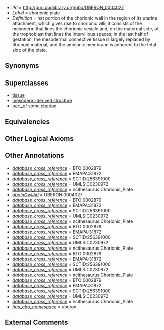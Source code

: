  * *IRI* = http://purl.obolibrary.org/obo/UBERON_0004027
 * *Label* = chorionic plate
 * *Definition* = hat portion of the chorionic wall in the region of its uterine attachment, which gives rise to chorionic villi; it consists of the mesoderm that lines the chorionic vesicle and, on the maternal side, of the trophoblast that lines the intervillous spaces; in the last half of gestation, the mesodermal connective tissue is largely replaced by fibrinoid material, and the amnionic membrane is adherent to the fetal side of the plate.

## Synonyms


## Superclasses

 * [tissue](../../UBERON/79/UBERON_0000479.md)
 * [mesoderm-derived structure](../../UBERON/20/UBERON_0004120.md)
 * [part_of](../../BFO/50/BFO_0000050.md) some [chorion](../../UBERON/24/UBERON_0003124.md)

## Equivalencies


## Other Logical Axioms


## Other Annotations

 * *[database_cross_reference](../../ef/oboInOwl#hasDbXref.md)* = BTO:0002879
 * *[database_cross_reference](../../ef/oboInOwl#hasDbXref.md)* = EMAPA:31872
 * *[database_cross_reference](../../ef/oboInOwl#hasDbXref.md)* = SCTID:256391000
 * *[database_cross_reference](../../ef/oboInOwl#hasDbXref.md)* = UMLS:C0230972
 * *[database_cross_reference](../../ef/oboInOwl#hasDbXref.md)* = ncithesaurus:Chorionic_Plate
 * *[oboInOwl#id](../../id/oboInOwl#id.md)* = UBERON:0004027
 * *[database_cross_reference](../../ef/oboInOwl#hasDbXref.md)* = BTO:0002879
 * *[database_cross_reference](../../ef/oboInOwl#hasDbXref.md)* = EMAPA:31872
 * *[database_cross_reference](../../ef/oboInOwl#hasDbXref.md)* = SCTID:256391000
 * *[database_cross_reference](../../ef/oboInOwl#hasDbXref.md)* = UMLS:C0230972
 * *[database_cross_reference](../../ef/oboInOwl#hasDbXref.md)* = ncithesaurus:Chorionic_Plate
 * *[database_cross_reference](../../ef/oboInOwl#hasDbXref.md)* = BTO:0002879
 * *[database_cross_reference](../../ef/oboInOwl#hasDbXref.md)* = EMAPA:31872
 * *[database_cross_reference](../../ef/oboInOwl#hasDbXref.md)* = SCTID:256391000
 * *[database_cross_reference](../../ef/oboInOwl#hasDbXref.md)* = UMLS:C0230972
 * *[database_cross_reference](../../ef/oboInOwl#hasDbXref.md)* = ncithesaurus:Chorionic_Plate
 * *[database_cross_reference](../../ef/oboInOwl#hasDbXref.md)* = BTO:0002879
 * *[database_cross_reference](../../ef/oboInOwl#hasDbXref.md)* = EMAPA:31872
 * *[database_cross_reference](../../ef/oboInOwl#hasDbXref.md)* = SCTID:256391000
 * *[database_cross_reference](../../ef/oboInOwl#hasDbXref.md)* = UMLS:C0230972
 * *[database_cross_reference](../../ef/oboInOwl#hasDbXref.md)* = ncithesaurus:Chorionic_Plate
 * *[database_cross_reference](../../ef/oboInOwl#hasDbXref.md)* = BTO:0002879
 * *[database_cross_reference](../../ef/oboInOwl#hasDbXref.md)* = EMAPA:31872
 * *[database_cross_reference](../../ef/oboInOwl#hasDbXref.md)* = SCTID:256391000
 * *[database_cross_reference](../../ef/oboInOwl#hasDbXref.md)* = UMLS:C0230972
 * *[database_cross_reference](../../ef/oboInOwl#hasDbXref.md)* = ncithesaurus:Chorionic_Plate
 * *[has_obo_namespace](../../ce/oboInOwl#hasOBONamespace.md)* = uberon

## External Comments

